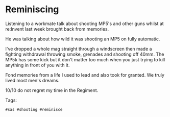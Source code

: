 # Reminiscing

Listening to a workmate talk about shooting MP5's and other
guns whilst at re:Invent last week brought back from memories.

He was talking about how wild it was shooting an MP5 on fully automatic.

I've dropped a whole mag straight through a windscreen then made a fighting 
withdrawal throwing smoke, grenades and shooting off 40mm. The MP5k has
some kick but it don't matter too much when you just trying to kill anything
in front of you with it.

Fond memories from a life I used to lead and also took for granted. We
truly lived most men's dreams. 

10/10 do not regret my time in the Regiment.

Tags:

    #sas #shooting #reminisce

